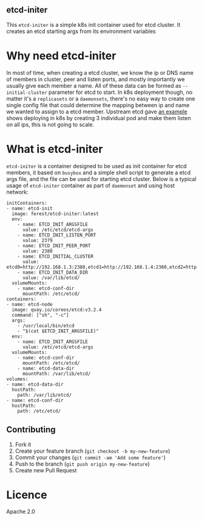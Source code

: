 ## etcd-initer

This `etcd-initer` is a simple k8s init container used for etcd cluster.
It creates an etcd starting args from its environment variables

# Why need etcd-initer

In most of time, when creating a etcd cluster, we know the ip or DNS name of
members in cluster, peer and listen ports, and mostly importantly we usually
give each member a name. All of these data can be formed as `--initial-cluster`
parameter for etcd to start. In k8s deployment though, no matter it's a
`replicasets` or a `daemonsets`, there's no easy way to create one single
config file that could determine the mapping between ip and name we wanted
to assign to a etcd member. Upstream etcd gave [an example](https://github.com/coreos/etcd/blob/master/hack/kubernetes-deploy/etcd.yml)
shows deploying in k8s by creating 3 individual pod and make them listen on
all ips, this is not going to scale.

# What is etcd-initer

`etcd-initer` is a container designed to be used as init container for
etcd members, it based on `busybox` and a simple shell script to generate a etcd args
file, and the file can be used for starting etcd cluster. Below is a typical usage
of `etcd-initer` container as part of `daemonset` and using host network:

```
initContainers:
- name: etcd-init
  image: ferest/etcd-initer:latest
  env:
    - name: ETCD_INIT_ARGSFILE
      value: /etc/etcd/etcd-args
    - name: ETCD_INIT_LISTEN_PORT
      value: 2379
    - name: ETCD_INIT_PEER_PORT
      value: 2380
    - name: ETCD_INITIAL_CLUSTER
      value: etcd0=http://192.168.1.3:2380,etcd1=http://192.168.1.4:2380,etcd2=http://192.168.1.5:2380
    - name: ETCD_INIT_DATA_DIR
      value: /var/lib/etcd/
  volumeMounts:
    - name: etcd-conf-dir
      mountPath: /etc/etcd/
containers:
- name: etcd-node
  image: quay.io/coreos/etcd:v3.2.4
  command: ["sh", "-c"]
  args:
    - /usr/local/bin/etcd
    - "$(cat $ETCD_INIT_ARGSFILE)"
  env:
    - name: ETCD_INIT_ARGSFILE
      value: /etc/etcd/etcd-args
  volumeMounts:
    - name: etcd-conf-dir
      mountPath: /etc/etcd/
    - name: etcd-data-dir
      mountPath: /var/lib/etcd/
volumes:
- name: etcd-data-dir
  hostPath:
    path: /var/lib/etcd/
- name: etcd-conf-dir
  hostPath:
    path: /etc/etcd/
```

## Contributing

1. Fork it
2. Create your feature branch (`git checkout -b my-new-feature`)
3. Commit your changes (`git commit -am 'Add some feature'`)
4. Push to the branch (`git push origin my-new-feature`)
5. Create new Pull Request

# Licence

Apache 2.0
